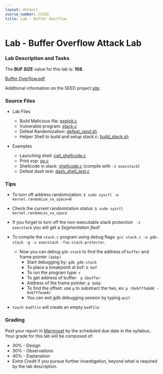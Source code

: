 ```yaml
---
layout: default
course_number: CS335
title: Lab - Buffer Overflow
---
```


# Lab - Buffer Overflow Attack Lab

### Lab Description and Tasks

The **BUF SIZE** value for this lab is: **108**.

[Buffer Overflow.pdf](Buffer_Overflow.pdf)

Additional information on the SEED project [site](http://www.cis.syr.edu/~wedu/seed/Labs_16.04/Software/Buffer_Overflow/).

### Source Files

- Lab Files
  - Build Malicious file: [exploit.c](buffer/exploit.c)
  - Vulnerable program: [stack.c](buffer/stack.c)
  - Defeat Randomization: [defeat_rand.sh](buffer\defeat_rand.sh)
  - Helper Shell to build and setup stack.c: [build_stack.sh](buffer/build_stack.sh)

- Examples  
  - Launching shell: [call_shellcode.c](buffer/call_shellcode.c)
  - Print *esp*: [sp.c](buffer/sp.c)
  - Shellcode in stack: [shellcode.c](buffer/shellcode.c) (compile with ```-z execstack```)
  - Defeat dash test: [dash_shell_test.c](buffer/dash_shell_test.c)

### Tips

 - To turn off address randomization: ```$ sudo sysctl -w kernel.randomize_va_space=0```
 - Check the current randomization status: ```$ sudo sysctl kernel.randomize_va_space```
 - If you forget to turn off the non-executable stack protection ``` -z execstack``` you will get a *Segmentation fault*
 - To compile the ```stack.c``` program using debug flags: ```gcc stack.c -o gdb-stack -g -z execstack -fno-stack-protector```.
   - Now you can debug ```gdb-stack``` to find the address of ```buffer``` and frame pointer ```($ebp)```
     - Start debugging by: ```gdb gdb-stack```
     - To place a breakpoint at bof: ```b bof```
     - To run the program type: ```r```
     - To get address of buffer: ``` p &buffer```
     - Address of the frame pointer: ```p $ebp```
     - To find the offset: use ```p``` to substract the two, ex: ```p (0xbfffeb08 - 0xbfffeae8)```
     - You can exit gdb debugging session by typing ```quit```

 - ```touch badfile``` will create an empty ```badfile```

### Grading

Post your report in [Marmoset](https://cs.ycp.edu/marmoset) by the scheduled due date in the syllabus. Your grade for this lab will be composed of:
- 30% - Design
- 30% - Observations
- 40% - Explanation
- *Extra Credit* if you pursue further investigation, beyond what is required by the lab description.
